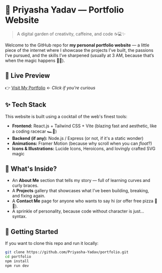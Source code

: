 # 🌟 Priyasha Yadav — Portfolio Website

> A digital garden of creativity, caffeine, and code ☕💻✨

Welcome to the GitHub repo for **my personal portfolio website** — a little piece of the internet where I showcase the projects I’ve built, the passions I’ve pursued, and the skills I’ve sharpened (usually at 3 AM, because that’s when the magic happens 🦉🌌).

## 🔮 Live Preview

👉 [Visit My Portfolio](https://priyasha-yadav.vercel.app) ← *Click if you're curious*

## ✨ Tech Stack

This website is built using a cocktail of the web's finest tools:

- **Frontend:** React.js + Tailwind CSS + Vite (blazing fast and aesthetic, like a coding racecar 🏎️💨)
- **Backend (if any):** Node.js / Express (or not, if it's a static wonder)
- **Animations:** Framer Motion (because why scroll when you can *float*?)
- **Icons & Illustrations:** Lucide Icons, Heroicons, and lovingly crafted SVG magic

## 💼 What's Inside?

- An **About Me** section that tells my story — full of learning curves and curly braces.
- A **Projects** gallery that showcases what I’ve been building, breaking, and fixing again.
- A **Contact Me** page for anyone who wants to say hi (or offer free pizza 🍕👀).
- A sprinkle of personality, because code without character is just... syntax.

## 🚀 Getting Started

If you want to clone this repo and run it locally:

```bash
git clone https://github.com/Priyasha-Yadav/portfolio.git
cd portfolio
npm install
npm run dev
